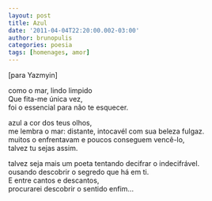 ```yaml
---
layout: post
title: Azul
date: '2011-04-04T22:20:00.002-03:00'
author: brunopulis
categories: poesia
tags: [homenages, amor]
---
```


[para Yazmyin]

como o mar, lindo limpido<br />
Que fita-me única vez,<br />
foi o essencial para não te esquecer.<br />

azul a cor dos teus olhos,<br />
me lembra o mar: distante, intocavél com sua beleza fulgaz.<br />
muitos o enfrentavam e poucos conseguem vencê-lo,<br />
talvez tu sejas assim.<br />

talvez seja mais um poeta tentando decifrar o indecifrável.<br />
ousando descobrir o segredo que há em ti.<br />
E entre cantos e descantos, <br />
procurarei descobrir o sentido enfim...